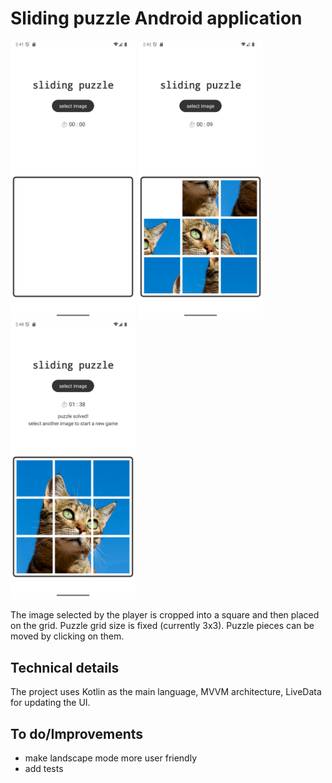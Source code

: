 # Sliding puzzle Android application

<img src="docs/assets/initial_view.png" alt="initial" width="200"/>
<img src="docs/assets/puzzle_view.png" alt="puzzle" width="200"/>
<img src="docs/assets/solved_view.png" alt="solved" width="200"/>

The image selected by the player is cropped into a square
and then placed on the grid. Puzzle grid size is fixed (currently 3x3). Puzzle pieces can be moved
by clicking on them.

## Technical details

The project uses Kotlin as the main language, MVVM architecture, LiveData for updating the UI.

## To do/Improvements

- make landscape mode more user friendly
- add tests